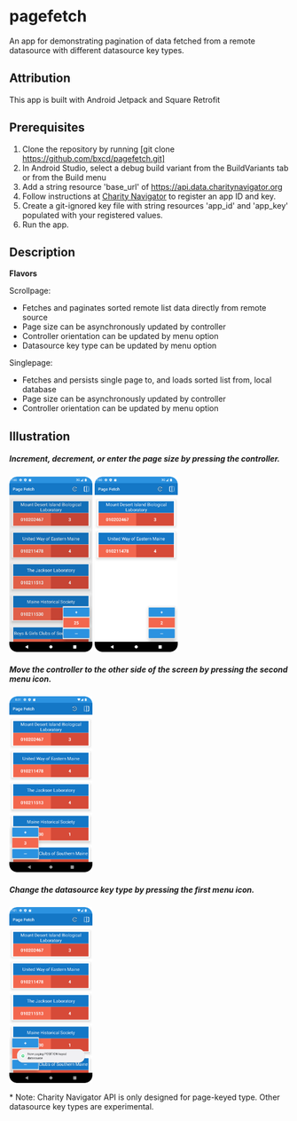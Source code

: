 # pagefetch

An app for demonstrating pagination of data fetched from a remote datasource with different datasource key types.

## Attribution

This app is built with Android Jetpack and Square Retrofit

## Prerequisites

1. Clone the repository by running [git clone https://github.com/bxcd/pagefetch.git]
2. In Android Studio, select a debug build variant from the BuildVariants tab or from the Build menu
3. Add a string resource 'base_url' of https://api.data.charitynavigator.org
4. Follow instructions at [Charity Navigator](http://api.charitynavigator.org/) to register an app ID and key.
5. Create a git-ignored key file with string resources 'app_id' and 'app_key' populated with your registered values.
6. Run the app.

## Description

**Flavors**

Scrollpage:
* Fetches and paginates sorted remote list data directly from remote source
* Page size can be asynchronously updated by controller
* Controller orientation can be updated by menu option
* Datasource key type can be updated by menu option

Singlepage:  
* Fetches and persists single page to, and loads sorted list from, local database
* Page size can be asynchronously updated by controller
* Controller orientation can be updated by menu option

## Illustration

##### Increment, decrement, or enter the page size by pressing the controller.
<p>
<img src="https://github.com/bxcd/pagefetch/blob/main/assets/1.png?raw=true" width="150">
<img src="https://github.com/bxcd/pagefetch/blob/main/assets/2.png?raw=true" width="150">
</p>

##### Move the controller to the other side of the screen by pressing the second menu icon.
<p>
<img src="https://github.com/bxcd/pagefetch/blob/main/assets/3.png?raw=true" width="150">
</p>

##### Change the datasource key type by pressing the first menu icon.
<p>
<img src="https://github.com/bxcd/pagefetch/blob/main/assets/4.png?raw=true" width="150">
</p>
* Note: Charity Navigator API is only designed for page-keyed type. Other datasource key types are experimental.